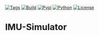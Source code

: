 [![Tags](https://img.shields.io/github/v/tag/xioTechnologies/IMU-Simulator.svg)](https://github.com/xioTechnologies/IMU-Simulator/tags/)
[![Build](https://img.shields.io/github/actions/workflow/status/xioTechnologies/IMU-Simulator/main.yml?branch=main)](https://github.com/xioTechnologies/IMU-Simulator/actions/workflows/main.yml)
[![Pypi](https://img.shields.io/pypi/v/imusim.svg)](https://pypi.org/project/imusim/)
[![Python](https://img.shields.io/pypi/pyversions/imusim.svg)](https://pypi.org/project/imusim/)
[![License](https://img.shields.io/badge/License-MIT-yellow.svg)](https://opensource.org/licenses/MIT)

# IMU-Simulator
